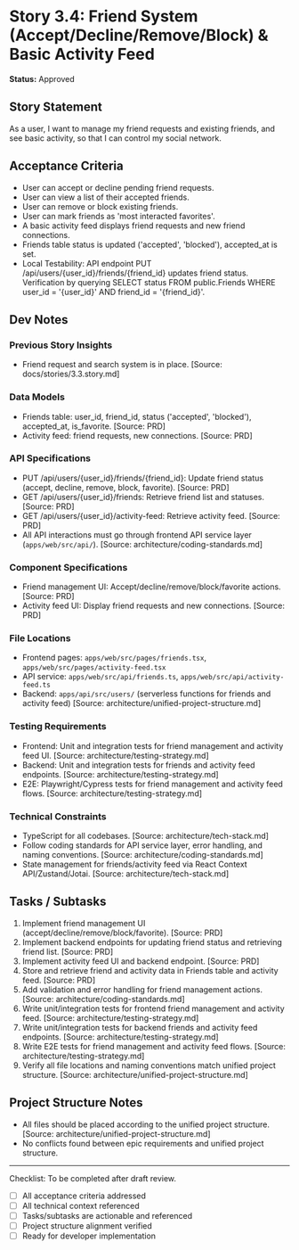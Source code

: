 # Story 3.4: Friend System (Accept/Decline/Remove/Block) & Basic Activity Feed

**Status:** Approved

## Story Statement
As a user,
I want to manage my friend requests and existing friends, and see basic activity,
so that I can control my social network.

## Acceptance Criteria
- User can accept or decline pending friend requests.
- User can view a list of their accepted friends.
- User can remove or block existing friends.
- User can mark friends as 'most interacted favorites'.
- A basic activity feed displays friend requests and new friend connections.
- Friends table status is updated ('accepted', 'blocked'), accepted_at is set.
- Local Testability: API endpoint PUT /api/users/{user_id}/friends/{friend_id} updates friend status. Verification by querying SELECT status FROM public.Friends WHERE user_id = '{user_id}' AND friend_id = '{friend_id}'.

## Dev Notes
### Previous Story Insights
- Friend request and search system is in place. [Source: docs/stories/3.3.story.md]

### Data Models
- Friends table: user_id, friend_id, status ('accepted', 'blocked'), accepted_at, is_favorite. [Source: PRD]
- Activity feed: friend requests, new connections. [Source: PRD]

### API Specifications
- PUT /api/users/{user_id}/friends/{friend_id}: Update friend status (accept, decline, remove, block, favorite). [Source: PRD]
- GET /api/users/{user_id}/friends: Retrieve friend list and statuses. [Source: PRD]
- GET /api/users/{user_id}/activity-feed: Retrieve activity feed. [Source: PRD]
- All API interactions must go through frontend API service layer (`apps/web/src/api/`). [Source: architecture/coding-standards.md]

### Component Specifications
- Friend management UI: Accept/decline/remove/block/favorite actions. [Source: PRD]
- Activity feed UI: Display friend requests and new connections. [Source: PRD]

### File Locations
- Frontend pages: `apps/web/src/pages/friends.tsx`, `apps/web/src/pages/activity-feed.tsx`
- API service: `apps/web/src/api/friends.ts`, `apps/web/src/api/activity-feed.ts`
- Backend: `apps/api/src/users/` (serverless functions for friends and activity feed)
[Source: architecture/unified-project-structure.md]

### Testing Requirements
- Frontend: Unit and integration tests for friend management and activity feed UI. [Source: architecture/testing-strategy.md]
- Backend: Unit and integration tests for friends and activity feed endpoints. [Source: architecture/testing-strategy.md]
- E2E: Playwright/Cypress tests for friend management and activity feed flows. [Source: architecture/testing-strategy.md]

### Technical Constraints
- TypeScript for all codebases. [Source: architecture/tech-stack.md]
- Follow coding standards for API service layer, error handling, and naming conventions. [Source: architecture/coding-standards.md]
- State management for friends/activity feed via React Context API/Zustand/Jotai. [Source: architecture/tech-stack.md]

## Tasks / Subtasks
1. Implement friend management UI (accept/decline/remove/block/favorite). [Source: PRD]
2. Implement backend endpoints for updating friend status and retrieving friend list. [Source: PRD]
3. Implement activity feed UI and backend endpoint. [Source: PRD]
4. Store and retrieve friend and activity data in Friends table and activity feed. [Source: PRD]
5. Add validation and error handling for friend management actions. [Source: architecture/coding-standards.md]
6. Write unit/integration tests for frontend friend management and activity feed. [Source: architecture/testing-strategy.md]
7. Write unit/integration tests for backend friends and activity feed endpoints. [Source: architecture/testing-strategy.md]
8. Write E2E tests for friend management and activity feed flows. [Source: architecture/testing-strategy.md]
9. Verify all file locations and naming conventions match unified project structure. [Source: architecture/unified-project-structure.md]

## Project Structure Notes
- All files should be placed according to the unified project structure. [Source: architecture/unified-project-structure.md]
- No conflicts found between epic requirements and unified project structure.

---

Checklist: To be completed after draft review.
- [ ] All acceptance criteria addressed
- [ ] All technical context referenced
- [ ] Tasks/subtasks are actionable and referenced
- [ ] Project structure alignment verified
- [ ] Ready for developer implementation 